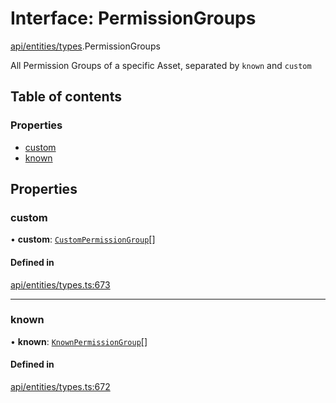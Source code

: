 # Interface: PermissionGroups

[api/entities/types](../wiki/api.entities.types).PermissionGroups

All Permission Groups of a specific Asset, separated by `known` and `custom`

## Table of contents

### Properties

- [custom](../wiki/api.entities.types.PermissionGroups#custom)
- [known](../wiki/api.entities.types.PermissionGroups#known)

## Properties

### custom

• **custom**: [`CustomPermissionGroup`](../wiki/api.entities.CustomPermissionGroup.CustomPermissionGroup)[]

#### Defined in

[api/entities/types.ts:673](https://github.com/PolymeshAssociation/polymesh-sdk/blob/9a8715021/src/api/entities/types.ts#L673)

___

### known

• **known**: [`KnownPermissionGroup`](../wiki/api.entities.KnownPermissionGroup.KnownPermissionGroup)[]

#### Defined in

[api/entities/types.ts:672](https://github.com/PolymeshAssociation/polymesh-sdk/blob/9a8715021/src/api/entities/types.ts#L672)
